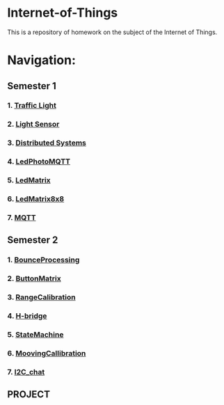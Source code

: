 # Internet-of-Things
This is a repository of homework on the subject of the Internet of Things.

# Navigation:

## Semester 1

### 1. [Traffic Light](./trafficlight) 

### 2. [Light Sensor](./lightdetector) 

### 3. [Distributed Systems](./LedPhotoDistributedSerial)

### 4. [LedPhotoMQTT](./LedPhotoMQTT)

### 5. [LedMatrix](./ledmatrix)

### 6. [LedMatrix8x8](./LedMatrix8x8)

### 7. [MQTT](./mqtt)


## Semester 2

### 1. [BounceProcessing](./BounceProcessing)

### 2. [ButtonMatrix](./ButtonMatrix)

### 3. [RangeCalibration](./RangeCalibration)

### 4. [H-bridge](./H-bridge)

### 5. [StateMachine](./StateMachine)

### 6. [MoovingCallibration](./MoovingCallibration)

### 7. [I2C_chat](./I2C_chat)


## PROJECT

[](./)

